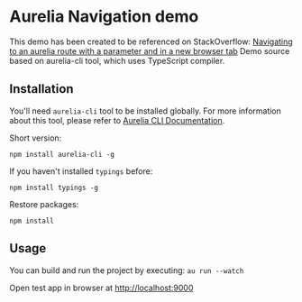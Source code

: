# Aurelia Navigation demo

This demo has been created to be referenced on StackOverflow: [Navigating to an aurelia route with a parameter and in a new browser tab](http://stackoverflow.com/q/39245294/6767186)
Demo source based on aurelia-cli tool, which uses TypeScript compiler.

## Installation

You'll need `aurelia-cli` tool to be installed globally. For more information about this tool, please refer to [Aurelia CLI Documentation](http://aurelia.io/hub.html#/doc/article/aurelia/framework/latest/the-aurelia-cli/1).

Short version:

`npm install aurelia-cli -g`

If you haven't installed `typings` before:

`npm install typings -g`

Restore packages:

`npm install`

## Usage

You can build and run the project by executing:
`au run --watch`

Open test app in browser at [http://localhost:9000](http://localhost:9000) 